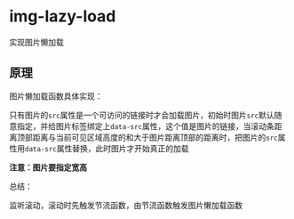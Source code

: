 # img-lazy-load

实现图片懒加载

## 原理

图片懒加载函数具体实现：  

只有图片的`src`属性是一个可访问的链接时才会加载图片，初始时图片`src`默认随意指定，并给图片标签绑定上`data-src`属性，这个值是图片的链接，当滚动条距离顶部距离与当前可见区域高度的和大于图片距离顶部的距离时，把图片的`src`属性用`data-src`属性替换，此时图片才开始真正的加载  

**注意：图片要指定宽高**  

总结：  

监听滚动，滚动时先触发节流函数，由节流函数触发图片懒加载函数




